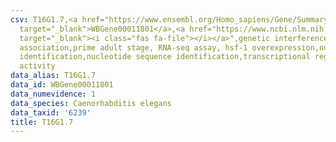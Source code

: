 ```yaml
---
csv: T16G1.7,<a href="https://www.ensembl.org/Homo_sapiens/Gene/Summary?db=core;g=WBGene00011801"
  target="_blank">WBGene00011801</a>,<a href="https://www.ncbi.nlm.nih.gov/pubmed/30894454"
  target="_blank"><i class="fas fa-file"></i></a>",genetic interference,functional
  association,prime adult stage, RNA-seq assay, hsf-1 overexpression,nucleotide sequence
  identification,nucleotide sequence identification,transcriptional regulation,up-regulates
  activity
data_alias: T16G1.7
data_id: WBGene00011801
data_numevidence: 1
data_species: Caenorhabditis elegans
data_taxid: '6239'
title: T16G1.7
---
```

